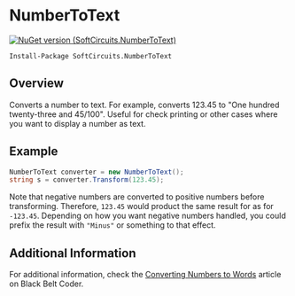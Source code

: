 # NumberToText

[![NuGet version (SoftCircuits.NumberToText)](https://img.shields.io/nuget/v/SoftCircuits.NumberToText.svg?style=flat-square)](https://www.nuget.org/packages/SoftCircuits.NumberToText/)

```
Install-Package SoftCircuits.NumberToText
```

## Overview

Converts a number to text. For example, converts 123.45 to "One hundred twenty-three and 45/100". Useful for check printing or other cases where you want to display a number as text.

## Example

```cs
NumberToText converter = new NumberToText();
string s = converter.Transform(123.45);
```

Note that negative numbers are converted to positive numbers before transforming. Therefore, `123.45` would product the same result for as for `-123.45`. Depending on how you want negative numbers handled, you could prefix the result with `"Minus"` or something to that effect.

## Additional Information

For additional information, check the [Converting Numbers to Words](http://www.blackbeltcoder.com/Articles/strings/converting-numbers-to-words) article on Black Belt Coder.
